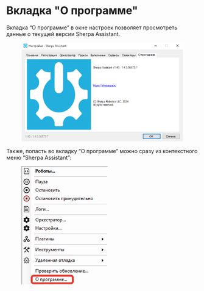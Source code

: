 # Вкладка "О программе"

Вкладка “О программе” в окне настроек позволяет просмотреть данные о текущей версии Sherpa Assistant.&#x20;

<figure><img src="../../../../.gitbook/assets/изображение (247).png" alt=""><figcaption></figcaption></figure>

Также, попасть во вкладку “О программе” можно сразу из контекстного меню “Sherpa Assistant”:

<figure><img src="../../../../.gitbook/assets/изображение (248).png" alt=""><figcaption></figcaption></figure>
